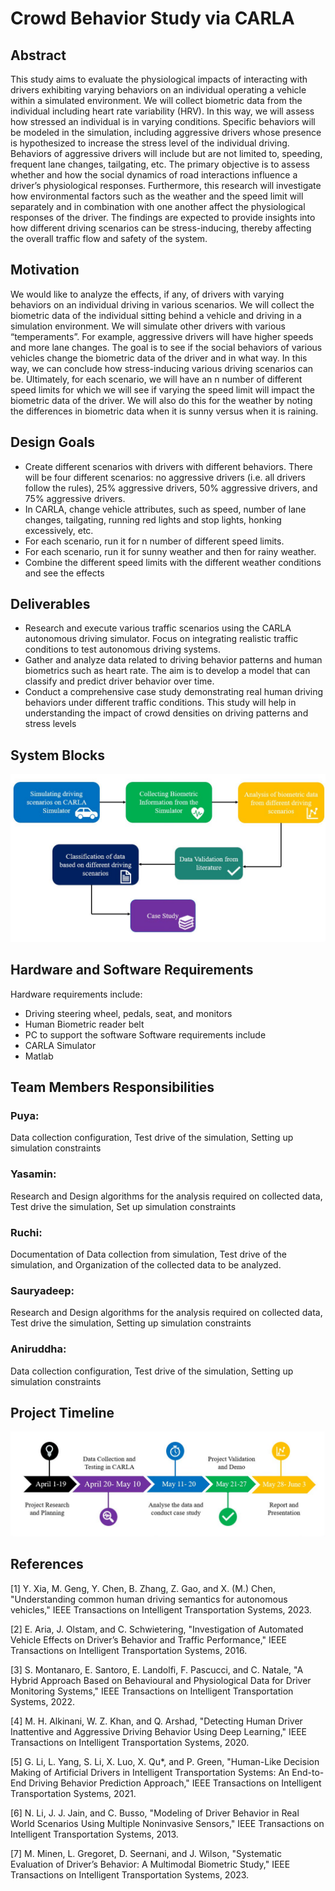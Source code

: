 # Crowd Behavior Study via CARLA #

## Abstract ##
This study aims to evaluate the physiological impacts of interacting with drivers exhibiting varying behaviors on an individual operating a vehicle within a simulated environment. We will collect biometric data from the individual including heart rate variability (HRV). In this way, we will assess how stressed an individual is in varying conditions. Specific behaviors will be modeled in the simulation, including aggressive drivers whose presence is hypothesized to increase the stress level of the individual driving. Behaviors of aggressive drivers will include but are not limited to, speeding, frequent lane changes, tailgating, etc. The primary objective is to assess whether and how the social dynamics of road interactions influence a driver’s physiological responses. Furthermore, this research will investigate how environmental factors such as the weather and the speed limit will separately and in combination with one another affect the physiological responses of the driver. The findings are expected to provide insights into how different driving scenarios can be stress-inducing, thereby affecting the overall traffic flow and safety of the system.

## Motivation ##
We would like to analyze the effects, if any, of drivers with varying behaviors on an individual driving in various scenarios. We will collect the biometric data of the individual sitting behind a vehicle and driving in a simulation environment. We will simulate other drivers with various “temperaments”. For example, aggressive drivers will have higher speeds and more lane changes. The goal is to see if the social behaviors of various vehicles change the biometric data of the driver and in what way. In this way, we can conclude how stress-inducing various driving scenarios can be. Ultimately, for each scenario, we will have an n number of different speed limits for which we will see if varying the speed limit will impact the biometric data of the driver. We will also do this for the weather by noting the differences in biometric data when it is sunny versus when it is raining.

## Design Goals ##
- Create different scenarios with drivers with different behaviors. There will be four different scenarios: no aggressive drivers (i.e. all drivers follow the rules), 25% aggressive drivers, 50% aggressive drivers, and 75% aggressive drivers.
- In CARLA, change vehicle attributes, such as speed, number of lane changes, tailgating, running red lights and stop lights, honking excessively, etc.
- For each scenario, run it for n number of different speed limits.
- For each scenario, run it for sunny weather and then for rainy weather.
- Combine the different speed limits with the different weather conditions and see the effects

## Deliverables ##

- Research and execute various traffic scenarios using the CARLA autonomous driving simulator. Focus on integrating realistic traffic conditions to test autonomous driving systems.
- Gather and analyze data related to driving behavior patterns and human biometrics such as heart rate. The aim is to develop a model that can classify and predict driver behavior over time.
- Conduct a comprehensive case study demonstrating real human driving behaviors under different traffic conditions. This study will help in understanding the impact of crowd densities on driving patterns and stress levels

## System Blocks ##

![Block Diagram](blob/BlockDiagram2.jpg?raw=true)

## Hardware and Software Requirements ##
Hardware requirements include:
- Driving steering wheel, pedals, seat, and monitors
- Human Biometric reader belt
- PC to support the software
Software requirements include
- CARLA Simulator
- Matlab
## Team Members Responsibilities ##
### Puya: ### 
Data collection configuration, Test drive of the simulation, Setting up simulation constraints
### Yasamin: ### 
Research and Design algorithms for the analysis required on collected data, Test drive the simulation, Set up simulation constraints
### Ruchi: ### 
Documentation of Data collection from simulation, Test drive of the simulation, and Organization of the collected data to be analyzed. 
### Sauryadeep: ###
Research and Design algorithms for the analysis required on collected data, Test drive the simulation, Setting up simulation constraints
### Aniruddha: ###
Data collection configuration, Test drive of the simulation, Setting up simulation constraints

## Project Timeline ##


![Timeline](blob/Timeline2.jpg?raw=true)

## References ##
<a id="1">[1]</a>  Y. Xia, M. Geng, Y. Chen, B. Zhang, Z. Gao, and X. (M.) Chen, "Understanding common human driving semantics for autonomous vehicles," IEEE Transactions on Intelligent Transportation Systems, 2023.

<a id="1">[2]</a>  E. Aria, J. Olstam, and C. Schwietering, "Investigation of Automated Vehicle Effects on Driver’s Behavior and Traffic Performance," IEEE Transactions on Intelligent Transportation Systems, 2016.

<a id="1">[3]</a>  S. Montanaro, E. Santoro, E. Landolfi, F. Pascucci, and C. Natale, "A Hybrid Approach Based on Behavioural and Physiological Data for Driver Monitoring Systems," IEEE Transactions on Intelligent Transportation Systems, 2022.

<a id="1">[4]</a>  M. H. Alkinani, W. Z. Khan, and Q. Arshad, "Detecting Human Driver Inattentive and Aggressive Driving Behavior Using Deep Learning," IEEE Transactions on Intelligent Transportation Systems, 2020.

<a id="1">[5]</a>  G. Li, L. Yang, S. Li, X. Luo, X. Qu*, and P. Green, "Human-Like Decision Making of Artificial Drivers in Intelligent Transportation Systems: An End-to-End Driving Behavior Prediction Approach," IEEE Transactions on Intelligent Transportation Systems, 2021.

<a id="1">[6]</a>  N. Li, J. J. Jain, and C. Busso, "Modeling of Driver Behavior in Real World Scenarios Using Multiple Noninvasive Sensors," IEEE Transactions on Intelligent Transportation Systems, 2013.

<a id="1">[7]</a>  M. Minen, L. Gregoret, D. Seernani, and J. Wilson, "Systematic Evaluation of Driver’s Behavior: A Multimodal Biometric Study," IEEE Transactions on Intelligent Transportation Systems, 2023.
